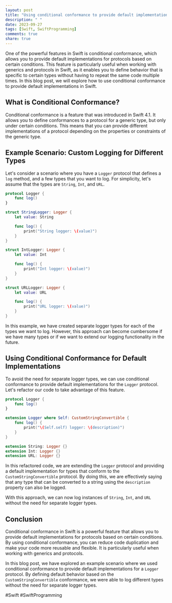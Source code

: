 ```yaml
---
layout: post
title: "Using conditional conformance to provide default implementations in Swift"
description: " "
date: 2023-09-27
tags: [Swift, SwiftProgramming]
comments: true
share: true
---
```


One of the powerful features in Swift is conditional conformance, which allows you to provide default implementations for protocols based on certain conditions. This feature is particularly useful when working with generics and protocols in Swift, as it enables you to define behavior that is specific to certain types without having to repeat the same code multiple times. In this blog post, we will explore how to use conditional conformance to provide default implementations in Swift.

## What is Conditional Conformance?

Conditional conformance is a feature that was introduced in Swift 4.1. It allows you to define conformances to a protocol for a generic type, but only under certain conditions. This means that you can provide different implementations of a protocol depending on the properties or constraints of the generic type.

## Example Scenario: Custom Logging for Different Types

Let's consider a scenario where you have a `Logger` protocol that defines a `log` method, and a few types that you want to log. For simplicity, let's assume that the types are `String`, `Int`, and `URL`.

```swift
protocol Logger {
    func log()
}

struct StringLogger: Logger {
    let value: String

    func log() {
        print("String logger: \(value)")
    }
}

struct IntLogger: Logger {
    let value: Int

    func log() {
        print("Int logger: \(value)")
    }
}

struct URLLogger: Logger {
    let value: URL

    func log() {
        print("URL logger: \(value)")
    }
}
```

In this example, we have created separate logger types for each of the types we want to log. However, this approach can become cumbersome if we have many types or if we want to extend our logging functionality in the future.

## Using Conditional Conformance for Default Implementations

To avoid the need for separate logger types, we can use conditional conformance to provide default implementations for the `Logger` protocol. Let's refactor our code to take advantage of this feature.

```swift
protocol Logger {
    func log()
}

extension Logger where Self: CustomStringConvertible {
    func log() {
        print("\(Self.self) logger: \(description)")
    }
}

extension String: Logger {}
extension Int: Logger {}
extension URL: Logger {}
```

In this refactored code, we are extending the `Logger` protocol and providing a default implementation for types that conform to the `CustomStringConvertible` protocol. By doing this, we are effectively saying that any type that can be converted to a string using the `description` property can also be logged.

With this approach, we can now log instances of `String`, `Int`, and `URL` without the need for separate logger types.

## Conclusion

Conditional conformance in Swift is a powerful feature that allows you to provide default implementations for protocols based on certain conditions. By using conditional conformance, you can reduce code duplication and make your code more reusable and flexible. It is particularly useful when working with generics and protocols.

In this blog post, we have explored an example scenario where we used conditional conformance to provide default implementations for a `Logger` protocol. By defining default behavior based on the `CustomStringConvertible` conformance, we were able to log different types without the need for separate logger types.

#Swift #SwiftProgramming